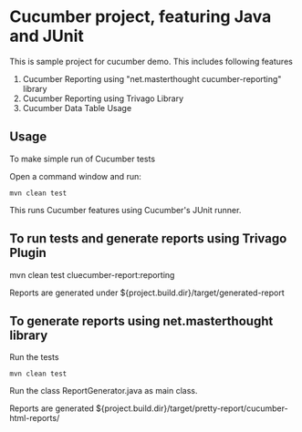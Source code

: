 # Cucumber project, featuring Java and JUnit

This is sample project for cucumber demo. This includes following features
1. Cucumber Reporting using "net.masterthought cucumber-reporting" library
2. Cucumber Reporting using Trivago Library  
2. Cucumber Data Table Usage 

## Usage

To make simple run of Cucumber tests 

Open a command window and run:

    mvn clean test

This runs Cucumber features using Cucumber's JUnit runner. 

## To run tests and generate reports using Trivago Plugin

   mvn clean test  cluecumber-report:reporting
   
   Reports are generated under ${project.build.dir}/target/generated-report

## To generate reports using net.masterthought library

Run the tests

    mvn clean test

Run the class ReportGenerator.java as main class.

   Reports are generated ${project.build.dir}/target/pretty-report/cucumber-html-reports/ 



